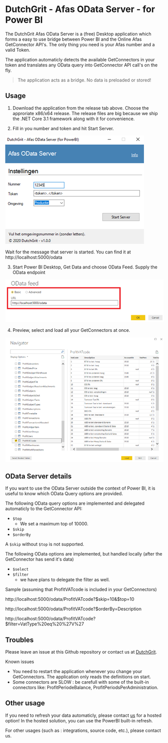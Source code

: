 # DutchGrit - Afas OData Server - for Power BI

The DutchGrit Afas OData Server is a (free) Desktop application which forms a easy to use bridge between Power BI and the Online Afas GetConnector API's. The only thing you need is your Afas number and a valid Token. 

The application automaticly detects the available GetConnectors in your token and translates any OData query into GetConnector API call's on the fly. 

> The application acts as a bridge. No data is preloaded or stored! 

## Usage

1. Download the application from the release tab above. Choose the approriate x86/x64 release. The release files are big because we ship the .NET Core 3.1 framework along with it for convenience.

2. Fill in you number and token and hit Start Server.

![](img/ODataServer.png)

Wait for the message that server is started. You can find it at http://localhost:5000/odata

3. Start Power BI Desktop, Get Data and choose OData Feed.
Supply the OData endpoint

![](img/PowerBI-ODataFeed.png)

4. Preview, select and load all your GetConnectors at once.

![](img/PowerBI-Navigator.png)


## OData Server details

If you want to use the OData Server outside the context of Power BI, it is useful to know which OData Query options are provided.

The following OData query options are implemented and delegated automaticly to the GetConnector API:

- `$top` 
    - We set a maximum top of 10000. 
- `$skip` 
- `$orderBy` 

A `$skip` without `$top` is not supported.

The following OData options are implemented, but handled locally (after the GetConnector has send it's data) 

- `$select`
- `$filter` 
    - we have plans to delegate the filter as well.

Sample (assuming that ProfitVATcode is included in your GetConnectors) 

http://localhost:5000/odata/ProfitVATcode?$skip=10&$top=10

http://localhost:5000/odata/ProfitVATcode?$orderBy=Description

http://localhost:5000/odata/ProfitVATcode?$filter=VatType%20eq%20%27V%27

## Troubles

Please leave an issue at this Github repository or contact us at [DutchGrit](https://www.dutchgrit.nl).

Known issues 
- You need to restart the application whenever you change your GetConnectors. The application only reads the definitions on start.
- Some connectors are SLOW : be carefull with some of the built-in connectors like: ProfitPeriodeBalance, ProfitPeriodsPerAdministration.


## Other usage


If you need to refresh your data automaticly, please contact [us](https://www.dutchgrit.nl/contact) for a hosted option! In the hosted solution, you can use the PowerBI built-in refresh.  

For other usages (such as : integrations, source code, etc.), please contact us. 


